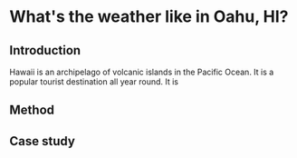 # What's the weather like in Oahu, HI?

## Introduction
Hawaii is an archipelago of volcanic islands in the Pacific Ocean. It is a popular tourist destination all year round. It is 
## Method
## Case study

